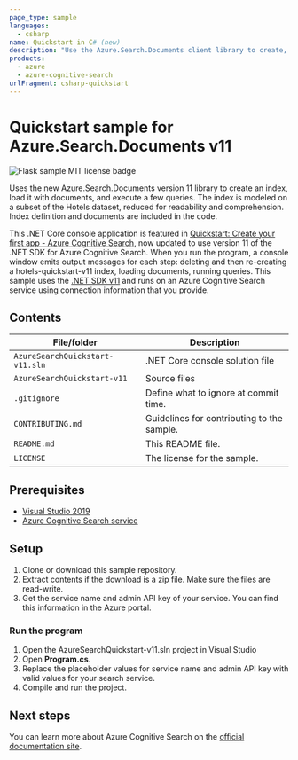 ```yaml
---
page_type: sample
languages:
  - csharp
name: Quickstart in C# (new)
description: "Use the Azure.Search.Documents client library to create, load, and query an Azure Cognitive Search index in a .NET Core console application."
products:
  - azure
  - azure-cognitive-search
urlFragment: csharp-quickstart
---
```


# Quickstart sample for Azure.Search.Documents v11

![Flask sample MIT license badge](https://img.shields.io/badge/license-MIT-green.svg)

Uses the new Azure.Search.Documents version 11 library to create an index, load it with documents, and execute a few queries. The index is modeled on a subset of the Hotels dataset, reduced for readability and comprehension. Index definition and documents are included in the code.

This .NET Core console application is featured in [Quickstart: Create your first app - Azure Cognitive Search](https://docs.microsoft.com/azure/search/tutorial-csharp-create-first-app), now updated to use version 11 of the .NET SDK for Azure Cognitive Search. When you run the program, a console window emits output messages for each step: deleting and then re-creating a hotels-quickstart-v11 index, loading documents, running queries. This sample uses the [.NET SDK v11](https://docs.microsoft.com/dotnet/api/overview/azure/search.documents-readme?view=azure-dotnet) and runs on an Azure Cognitive Search service using connection information that you provide.

## Contents

| File/folder | Description |
|-------------|-------------|
| `AzureSearchQuickstart-v11.sln`       | .NET Core console solution file |
| `AzureSearchQuickstart-v11`       | Source files |
| `.gitignore` | Define what to ignore at commit time. |
| `CONTRIBUTING.md` | Guidelines for contributing to the sample. |
| `README.md` | This README file. |
| `LICENSE`   | The license for the sample. |

## Prerequisites

- [Visual Studio 2019](https://visualstudio.microsoft.com/downloads/)
- [Azure Cognitive Search service](https://docs.microsoft.com/azure/search/search-create-service-portal)

## Setup

1. Clone or download this sample repository.
1. Extract contents if the download is a zip file. Make sure the files are read-write.
1. Get the service name and admin API key of your service. You can find this information in the Azure portal.

### Run the program

1. Open the AzureSearchQuickstart-v11.sln project in Visual Studio
1. Open **Program.cs**.
1. Replace the placeholder values for service name and admin API key with valid values for your search service.
1. Compile and run the project.

## Next steps

You can learn more about Azure Cognitive Search on the [official documentation site](https://docs.microsoft.com/azure/search).